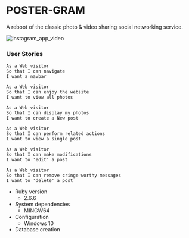 # POSTER-GRAM
A reboot of the classic photo & video sharing social networking service.  

![instagram_app_video](https://user-images.githubusercontent.com/33905131/86541942-24b9f900-bf09-11ea-8b99-161e252ec705.gif)


### User Stories
```
As a Web visitor
So that I can navigate
I want a navbar

As a Web visitor
So that I can enjoy the website
I want to view all photos

As a Web visitor
So that I can display my photos
I want to create a New post

As a Web visitor
So that I can perform related actions
I want to view a single post  

As a Web visitor
So that I can make modifications
I want to 'edit' a post

As a Web visitor
So that I can remove cringe worthy messages
I want to 'delete' a post   
```

* Ruby version
    - 2.6.6
* System dependencies
    - MINGW64
* Configuration
    - Windows 10
* Database creation

